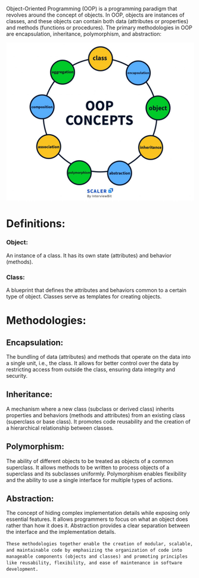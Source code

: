 Object-Oriented Programming (OOP) is a programming paradigm that revolves around the concept of objects. In OOP, objects are instances of classes,
and these objects can contain both data (attributes or properties) and methods (functions or procedures). The primary methodologies in OOP are encapsulation,
inheritance, polymorphism, and abstraction:

![OOP-concepts.jpg](OOP-concepts.jpg)

# Definitions:
### Object:
An instance of a class. It has its own state (attributes) and behavior (methods).
### Class:
A blueprint that defines the attributes and behaviors common to a certain type of object. Classes serve as templates for creating objects.

# Methodologies:
## Encapsulation: 
The bundling of data (attributes) and methods that operate on the data into a single unit, i.e., the class.
It allows for better control over the data by restricting access from outside the class, ensuring data integrity and security.

## Inheritance:
A mechanism where a new class (subclass or derived class) inherits properties and behaviors (methods and attributes) from an existing class (superclass or base class).
 It promotes code reusability and the creation of a hierarchical relationship between classes.

## Polymorphism: 
The ability of different objects to be treated as objects of a common superclass.
It allows methods to be written to process objects of a superclass and its subclasses uniformly.
Polymorphism enables flexibility and the ability to use a single interface for multiple types of actions.

## Abstraction:
The concept of hiding complex implementation details while exposing only essential features.
It allows programmers to focus on what an object does rather than how it does it. Abstraction provides a clear separation between the interface and the implementation details.

`These methodologies together enable the creation of modular, scalable, and maintainable code by emphasizing the organization of code into manageable
components (objects and classes) and promoting principles like reusability, flexibility, and ease of maintenance in software development.`


